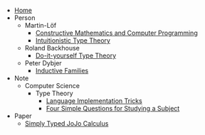 * [Home](/home)
* Person
  * Martin-Löf
    * [Constructive Mathematics and Computer Programming](/person/martin-löf/constructive-mathematics-and-computer-programming)
    * [Intuitionistic Type Theory](/person/martin-löf/intuitionistic-type-theory)
  * Roland Backhouse
    * [Do-it-yourself Type Theory](/person/roland-backhouse/do-it-yourself-type-theory)
  * Peter Dybjer
    * [Inductive Families](/person/peter-dybjer/inductive-families)
* Note
  * Computer Science
    * Type Theory
      * [Language Implementation Tricks](/note/computer-science/type-theory/language-implementation-tricks)
      * [Four Simple Questions for Studying a Subject](/note/computer-science/type-theory/four-simple-questions-for-studying-a-subject)
* Paper
  * [Simply Typed JoJo Calculus](/paper/simply-typed-jojo-calculus)
